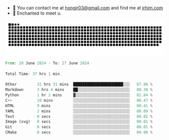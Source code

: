 - 📧 You can contact me at hongjr03@gmail.com and find me at [jrhim.com](https://jrhim.com/)
- 💜 Enchanted to meet u.

![snake_animation](https://raw.githubusercontent.com/hongjr03/hongjr03/output/github-contribution-grid-snake.svg)

<!--START_SECTION:waka-->

```rust
From: 20 June 2024 - To: 27 June 2024

Total Time: 37 hrs 1 min

Other         32 hrs 31 mins  ██████████████████████░░░   87.86 %
Markdown      3 hrs 4 mins    ██░░░░░░░░░░░░░░░░░░░░░░░   08.30 %
Python        1 hr 2 mins     ▓░░░░░░░░░░░░░░░░░░░░░░░░   02.84 %
C++           10 mins         ░░░░░░░░░░░░░░░░░░░░░░░░░   00.47 %
HTML          9 mins          ░░░░░░░░░░░░░░░░░░░░░░░░░   00.41 %
YAML          2 mins          ░░░░░░░░░░░░░░░░░░░░░░░░░   00.09 %
Text          0 secs          ░░░░░░░░░░░░░░░░░░░░░░░░░   00.02 %
Image (svg)   0 secs          ░░░░░░░░░░░░░░░░░░░░░░░░░   00.01 %
Git           0 secs          ░░░░░░░░░░░░░░░░░░░░░░░░░   00.01 %
CMake         0 secs          ░░░░░░░░░░░░░░░░░░░░░░░░░   00.00 %
```

<!--END_SECTION:waka-->
